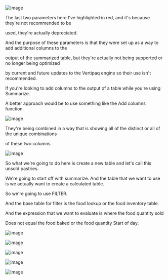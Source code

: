 
![image](https://github.com/liubovkyry/DAX/assets/118057504/a9a99981-266c-4409-97e1-ed1d21ba7603)

The last two parameters here I've highlighted in red, and it's because they're not recommended to be

used, they're actually depreciated.

And the purpose of these parameters is that they were set up as a way to add additional columns to the

output of the summarized table, but they're actually not being supported or no longer being optimized

by current and future updates to the Vertipaq engine so their use isn't recommended.

If you're looking to add columns to the output of a table while you're using Summarize.

A better approach would be to use something like the Add columns function.

![image](https://github.com/liubovkyry/DAX/assets/118057504/0a902988-958f-4f18-8547-95114e00f01d)



They're being combined in a way that is showing all of the distinct or all of the unique combinations

of these two columns.


![image](https://github.com/liubovkyry/DAX/assets/118057504/3f901532-869a-465c-a253-8df5df8bb16a)


So what we're going to do here is create a new table and let's call this unsold pastries.

 We're going to start off with summarize.
And the table that we want to use is we actually want to create a calculated table.

So we're going to use FILTER.

And the base table for filter is the food lookup or the food inventory table.

And the expression that we want to evaluate is where the food quantity sold 

Does not equal the food baked or the food quantity Start of day.

![image](https://github.com/liubovkyry/DAX/assets/118057504/83543f43-22b3-4269-8dfb-305bd3730d99)





![image](https://github.com/liubovkyry/DAX/assets/118057504/912046d0-a35b-4745-a4dc-137e9e2040c5)


![image](https://github.com/liubovkyry/DAX/assets/118057504/88e7e075-7bc4-4f8d-8ab6-05671914677d)


![image](https://github.com/liubovkyry/DAX/assets/118057504/3e84c59d-ab59-407f-be5b-d1491e9bbaf2)


![image](https://github.com/liubovkyry/DAX/assets/118057504/76d2467c-da4b-49cc-a314-8f9436f37c1a)






